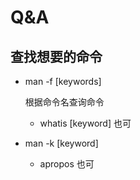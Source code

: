 # Q&A

## 查找想要的命令

* man -f [keywords]

  根据命令名查询命令

  * whatis [keyword] 也可

* man -k [keyword]

  * apropos 也可

  